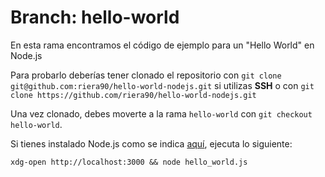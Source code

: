 # Branch: hello-world

En esta rama encontramos el código de ejemplo para un "Hello World" en Node.js

Para probarlo deberías tener clonado el repositorio con `git clone git@github.com:riera90/hello-world-nodejs.git` si utilizas **SSH** o con `git clone https://github.com/riera90/hello-world-nodejs.git`

Una vez clonado, debes moverte a la rama `hello-world` con `git checkout hello-world`.

Si tienes instalado Node.js como se indica [aquí](https://github.com/riera90/hello-world-nodejs/wiki/Instalaci%C3%B3n-y-%22Hello-World%22#instalaci%C3%B3n), ejecuta lo siguiente:

```
xdg-open http://localhost:3000 && node hello_world.js
```
